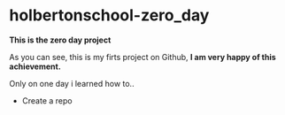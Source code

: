# **holbertonschool-zero_day**

**This is the zero day project**

As you can see, this is my firts project on Github, **I am very happy of this achievement.**

Only on one day i learned how to.. 

* Create a repo






